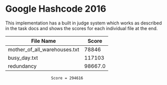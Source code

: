 # Google Hashcode 2016

This implementation has a built in judge system which works as described in 
the task docs and shows the scores for each individual file at the end.

| File Name                    | Score   |
|------------------------------|---------|
| mother_of_all_warehouses.txt | 78846   |
| busy_day.txt                 | 117103  |
| redundancy                   | 98667.0 |

                        Score = 294616
